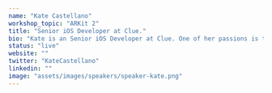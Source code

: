 ```yaml
---
name: "Kate Castellano"
workshop_topic: "ARKit 2"
title: "Senior iOS Developer at Clue."
bio: "Kate is an Senior iOS Developer at Clue. One of her passions is to work towards the inclusion of  more women in technology and is the co-organizer of 'Women Who Go' Berlin chapter, event-manager for Berlin's 'Geekettes Mentorship Program' and a mentor in 'Learn It Girl!'"
status: "live"
website: ""
twitter: "KateCastellano"
linkedin: ""
image: "assets/images/speakers/speaker-kate.png"
---
```

